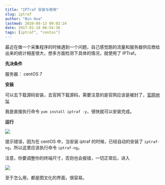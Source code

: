 ```yaml
---
title: "IPTraf 安装与使用"
slug: iptraf
author: "Bin Hua"
lastmod: 2020-08-13 09:02:24
date: 2017-01-18 06:54:38
tags: [iptraf", "centos"]
---
```


最近在做一个采集程序的时候遇到一个问题，自己感觉跑的流量和服务器供应商给出来的统计相差很大，想多方面检测下具体的情况，就使用了 IPTraf。

**先决条件**

服务器： centOS 7

**安装**

可以去下载源码安装，去官网下载源码，需要注意的是官网应该是被封了，[官网地址](http://iptraf.seul.org/)

我是直接执行命令 `yum install iptraf -y`，很快就可以安装完成。

**运行**

![](/imgs/iptraf-01.png)

提示错误，因为在 centOS 中，当安装 iptraf 的时候，已经自动的安装了 `iptraf-ng`，所以这里应该执行命令 `iptraf-ng`。

注意，你要调整你的终端尺寸，否则也会报错，一切正常后，进入

![](/imgs/iptraf-02.png)

至于怎么用，都是图文化的界面，很容易。
